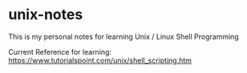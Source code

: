 # unix-notes

This is my personal notes for learning Unix / Linux Shell Programming

Current Reference for learning:
https://www.tutorialspoint.com/unix/shell_scripting.htm